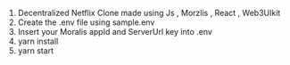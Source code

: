 1) Decentralized Netflix Clone  made using Js , Morzlis , React , Web3UIkit
2) Create the .env file using sample.env
3) Insert your Moralis appId and ServerUrl key into .env
4) yarn install
5) yarn start
